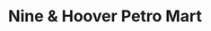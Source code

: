 ---
title: "Nine & Hoover Petro Mart"
url: /warren/nine-and-hoover-petro-mart/
shop: convenience
---